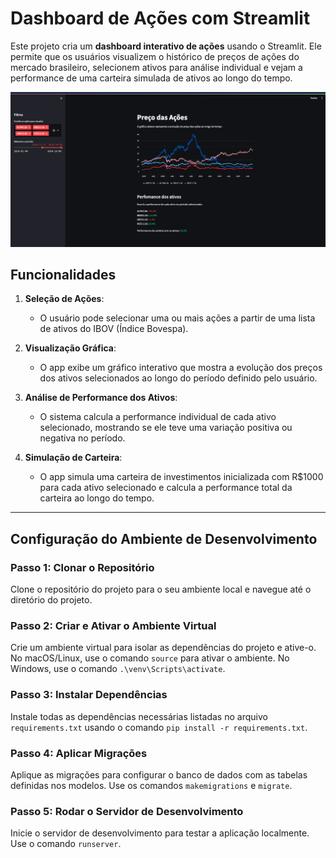 # Dashboard de Ações com Streamlit

Este projeto cria um **dashboard interativo de ações** usando o Streamlit. Ele permite que os usuários visualizem o histórico de preços de ações do mercado brasileiro, selecionem ativos para análise individual e vejam a performance de uma carteira simulada de ativos ao longo do tempo.


   ![visualização](img/acao.png)

## Funcionalidades

1. **Seleção de Ações**:
   - O usuário pode selecionar uma ou mais ações a partir de uma lista de ativos do IBOV (Índice Bovespa).
   
2. **Visualização Gráfica**:
   - O app exibe um gráfico interativo que mostra a evolução dos preços dos ativos selecionados ao longo do período definido pelo usuário.

3. **Análise de Performance dos Ativos**:
   - O sistema calcula a performance individual de cada ativo selecionado, mostrando se ele teve uma variação positiva ou negativa no período.
   
4. **Simulação de Carteira**:
   - O app simula uma carteira de investimentos inicializada com R$1000 para cada ativo selecionado e calcula a performance total da carteira ao longo do tempo.




---


## Configuração do Ambiente de Desenvolvimento

### Passo 1: Clonar o Repositório

Clone o repositório do projeto para o seu ambiente local e navegue até o diretório do projeto.

### Passo 2: Criar e Ativar o Ambiente Virtual

Crie um ambiente virtual para isolar as dependências do projeto e ative-o. No macOS/Linux, use o comando `source` para ativar o ambiente. No Windows, use o comando `.\venv\Scripts\activate`.

### Passo 3: Instalar Dependências

Instale todas as dependências necessárias listadas no arquivo `requirements.txt` usando o comando `pip install -r requirements.txt`.

### Passo 4: Aplicar Migrações

Aplique as migrações para configurar o banco de dados com as tabelas definidas nos modelos. Use os comandos `makemigrations` e `migrate`.

### Passo 5: Rodar o Servidor de Desenvolvimento

Inicie o servidor de desenvolvimento para testar a aplicação localmente. Use o comando `runserver`.
